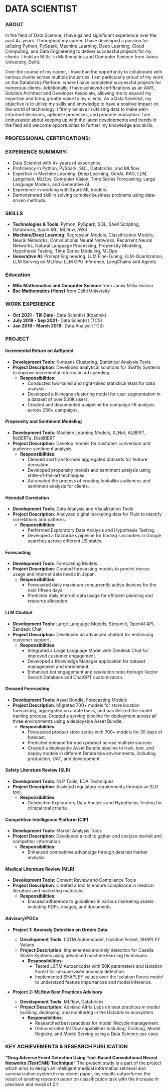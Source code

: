 # DATA SCIENTIST


### ABOUT 
In the field of Data Science, I have gained significant experience over the past 4+  years. Throughout my career, I have developed a passion for utilizing Python, PySpark, Machine Learning, Deep Learning, Cloud Computing, and Data Engineering to deliver successful projects for my clients. I hold an M.Sc. in Mathematics and Computer Science from Jamia University, Delhi.

Over the course of my career, I have had the opportunity to collaborate with various clients across multiple industries. I am particularly proud of my work on the Databricks Platform, where I have completed successful projects for numerous clients. Additionally, I have achieved certifications as an AWS Solution Architect and Developer Associate, allowing me to expand my expertise and bring greater value to my clients.
As a Data Scientist, my objective is to utilize my skills and knowledge to have a positive impact on the world of technology. I firmly believe in utilizing data to make well-informed decisions, optimize processes, and promote innovation. I am enthusiastic about keeping up with the latest developments and trends in the field and welcome opportunities to further my knowledge and skills.

### PROFESSIONAL CERTIFICATIONS:


### EXPERIENCE SUMMARY:
- Data Scientist with 4+ years of experience.
- Proficiency in Python, PySpark, SQL, Databricks, and MLflow.
- Expertise in Machine Learning, Deep Learning, GenAi, RAG, LLM, Langchain, MLOps, Computer Vision, Time Series Forecasting, Large Language Models, and Generative AI.
- Experience in working with Spark ML models.
- Demonstrated skill in solving complex business problems using data-driven methods.


### SKILLS
- **Technologies & Tools**: Python, PySpark, SQL, Shell Scripting, Databricks, Spark ML, MLflow, AWS
- **Machine/Deep Learning**: Regression Models, Classification Models, Neural Networks, Convolutional Neural Networks, Recurrent Neural Networks, Natural Language Processing, Propensity 
Modeling, Hypothesis Testing, Time Series Modeling, MLOps
- **Generative AI**: Prompt Engineering, LLM Fine-Tuning, LLM-Quantization, LLM Serving on MLflow, LLM CPU Inference, LangChains and Agents


### Education

- **MSc Mathematics and Computer Science** from Jamia Millia Islamia 
- **Bsc Mathematics (Hons)** from Delhi University


### WORK EXPERIENCE
- **Oct 2021 - Till Date**- Data Scientist (Koantek)
- **July 2019 - Sep 2021**- Data Scientist (TCS)
- **Jan 2019 - March 2019**- Data Analyst (TCS)



### PROJECT
#### Incremental Return on AdSpend
- **Development Tools**: K-means Clustering, Statistical Analysis Tools
- **Project Description**: Developed analytical solutions for Swiftly Systems to improve incremental returns on ad spending.
  - **Responsibilities**:
    - Conducted two-tailed and right-tailed statistical tests for data analysis.
    - Developed a K-means clustering model for user segmentation in a dataset of over 500K users.
    - Created and documented a pipeline for campaign lift analysis across 250+ campaigns.

#### Propensity and Sentiment Modeling
- **Development Tools**: Machine Learning Models, XLNet, ALBERT, RoBERTa, DistilBERT
- **Project Description**: Develop models for customer conversion and audience sentiment analysis.
  - **Responsibilities**:
    - Cleaned and transformed aggregated datasets for feature derivation.
    - Developed propensity models and sentiment analysis using state-of-the-art techniques.
    - Automated the process of creating lookalike audiences and sentiment analysis for clients.

#### Heimdall Correlation
- **Development Tools**: Data Analysis and Visualization Tools
- **Project Description**: Analyzed digital marketing data for Fluid to identify correlations and patterns.
  - **Responsibilities**:
    - Performed Exploratory Data Analysis and Hypothesis Testing.
    - Developed a Databricks pipeline for finding similarities in Google searches across different US states.

#### Forecasting
- **Development Tools**: Forecasting Models
- **Project Description**: Created forecasting models to predict device usage and internet data needs in Japan.
  - **Responsibilities**:
    - Forecasted daily maximum concurrently active devices for the next fifteen days.
    - Predicted daily internet data usage for efficient planning and resource allocation.

#### LLM Chatbot
- **Development Tools**: Large Language Models, Streamlit, OpenAI API, Zendesk Chat
- **Project Description**: Developed an advanced chatbot for enhancing customer support.
  - **Responsibilities**:
    - Integrated a Large Language Model with Zendesk Chat for improved customer engagement.
    - Developed a Knowledge Manager application for dataset management and enrichment.
    - Enhanced bot engagement and resolution rates through Vector Search Database and ChatGPT customization.

#### Demand Forecasting
- **Development Tools**: Asset Bundle, Forecasting Models
- **Project Description**: Migrated 700+ models for store location forecasting, aggregated on a date basis, and parallelized the model training process. Created a serving pipeline for deployment across all three environments using a deployable Asset Bundle.
  - **Responsibilities**:
    - Forecasted product store series with 700+ models for 30 days of forecast.
    - Predicted demand for each product across multiple sources.
    - Created a deployable Asset Bundle pipeline to train, test, and deploy models in different Databricks environments, including production, UAT, and development.

#### Safety Literature Review (SLR)
- **Development Tools**: NLP Tools, EDA Techniques
- **Project Description**: Assisted regulatory requirements through an SLR tool.
  - **Responsibilities**:
    - Conducted Exploratory Data Analysis and Hypothesis Testing for clinical trial criteria.

#### Competitive Intelligence Platform (CIP)
- **Development Tools**: Market Analysis Tools
- **Project Description**: Developed a tool to gather and analyze market and competitor information.
  - **Responsibilities**:
    - Enhanced competitive advantage through detailed market analysis.

#### Medical Literature Review (MLR)
- **Development Tools**: Content Review and Compliance Tools
- **Project Description**: Created a tool to ensure compliance in medical literature and marketing materials.
  - **Responsibilities**:
    - Ensured adherence to guidelines in various marketing assets including PDFs, images, and documents.

#### Advisory/POCs
- **Project 1: Anomaly Detection on Orders Data**
  - **Development Tools**: LSTM Autoencoder, Isolation Forest, SHAPLEY Values
  - **Project Description**: Implemented anomaly detection for Casella Waste Systems using advanced machine learning techniques.
    - **Responsibilities**:
      - Tested LSTM Autoencoder with 50K parameters and Isolation Forest for unsupervised anomaly detection.
      - Implemented SHAPLEY values over the Isolation Forest model to understand feature importances and model inference.

- **Project 2: MLflow Best Practices Advisory**
  - **Development Tools**: MLflow, Databricks
  - **Project Description**: Advised Altria Labs on best practices in model building, deploying, and monitoring in the Databricks ecosystem.
    - **Responsibilities**:
      - Researched best practices for model lifecycle management.
      - Demonstrated MLflow capabilities including Tracking, Model Registry, and Model Serving using a Data Science use case.




### KEY ACHIEVEMENTS & RESEARCH PUBLICATION
**“Drug Adverse Event Detection Using Text-Based Convolutional Neural Networks (TextCNN) Technique”** The present study is a part of the project which aims to design an intelligent medical information retrieval and summarization system.In my recent paper, my results outperforms the  result of existing research paper on classification task with the increase in precision and recall of 2.1 

